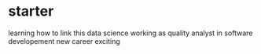 starter
=======

learning
how to link this
data science
working as quality analyst in software developement
new career
exciting
